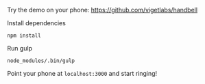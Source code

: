 Try the demo on your phone: https://github.com/vigetlabs/handbell

Install dependencies
```
npm install
```

Run gulp
```
node_modules/.bin/gulp
```

Point your phone at `localhost:3000` and start ringing!
